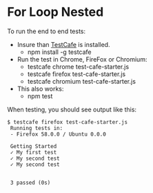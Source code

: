 # For Loop Nested

To run the end to end tests:

- Insure than [TestCafe][tc] is installed.
  - npm install -g testcafe
- Run the test in Chrome, FireFox or Chromium:
  - testcafe chrome test-cafe-starter.js
  - testcafe firefox test-cafe-starter.js
  - testcafe chromium test-cafe-starter.js
- This also works:
  - npm test

When testing, you should see output like this:

    $ testcafe firefox test-cafe-starter.js
     Running tests in:
     - Firefox 58.0.0 / Ubuntu 0.0.0

     Getting Started
     ✓ My first test
     ✓ My second test
     ✓ My second test


     3 passed (0s)

[tc]: https://github.com/DevExpress/testcafe

